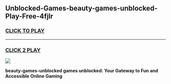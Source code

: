 
## Unblocked-Games-beauty-games-unblocked-Play-Free-4fjlr
<h3>
<a href="https://premium76.site?title=beauty-games-unblocked&ref=10A">CLICK TO PLAY</a></h3>
<hr>

<h3>
<a href="https://premium76.site?title=beauty-games-unblocked&ref=10A">CLICK 2 PLAY</a>
  
</h3>

<a href="https://premium76.site?title=beauty-games-unblocked&ref=10A"><img src="https://clearcache.store/games.png"></a>


**beauty-games-unblocked games unblocked: Your Gateway to Fun and Accessible Online Gaming**
